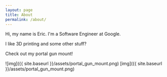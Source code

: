 ```yaml
---
layout: page
title: About
permalink: /about/
---
```


Hi, my name is Eric. I'm a Software Engineer at Google.

I like 3D printing and some other stuff?

Check out my portal gun mount!

![img]({{ site.baseurl }}/assets/portal_gun_mount.png)
[img]({{ site.baseurl }}/assets/portal_gun_mount.png)